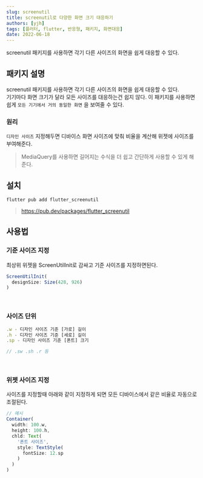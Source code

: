 ```yaml
---
slug: screenutil
title: screenutil로 다양한 화면 크기 대응하기
authors: [yjh]
tags: [플러터, flutter, 반응형, 패키지, 화면대응]
date: 2022-06-18
---
```


<div className="preview">
  screenutil 패키지를 사용하면 각기 다른 사이즈의 화면을 쉽게 대응할 수 있다.
</div>

<!--truncate-->
<!-- https://d2.naver.com/helloworld/7553804#ch4 참고 -->

## 패키지 설명

screenutil 패키지를 사용하면 각기 다른 사이즈의 화면을 쉽게 대응할 수 있다.  
기기마다 화면 크기가 달라 모든 사이즈를 대응하는건 쉽지 않다.
이 패키지를 사용하면 쉽게 `모든 기기에서 거의 동일한 화면` 을 보여줄 수 있다.
<br />

### 원리

`디자인 사이즈` 지정해두면 디바이스 화면 사이즈에 맞춰 비율을 계산해 위젯에 사이즈를 부여해준다.
<br />

> MediaQuery를 사용하면 길어지는 수식을 더 쉽고 간단하게 사용할 수 있게 해준다.

## 설치

```
flutter pub add flutter_screenutil
```

> https://pub.dev/packages/flutter_screenutil

## 사용법

### 기준 사이즈 지정

최상위 위젯을 ScreenUtilInit로 감싸고 기준 사이즈를 지정하면된다.

```javascript
ScreenUtilInit(
  designSize: Size(428, 926)
)
```

<br />

### 사이즈 단위

```javascript
.w - 디자인 사이즈 기준 [가로] 길이
.h - 디자인 사이즈 기준 [세로] 길이
.sp - 디자인 사이즈 기준 [폰트] 크기

// .sw .sh .r 등
```

<br />

### 위젯 사이즈 지정

사이즈를 지정할때 아래와 같이 지정하게 되면 모든 디바이스에서 같은 비율로 자동으로 조절된다.

```javascript
// 예시
Container(
  width: 100.w,
  height: 100.h,
  chld: Text(
    '폰트 사이즈',
    style: TextStyle(
      fontSize: 12.sp
    )
  )
)
```

<!-- 비타민 가품비율 구글링 -->
<!-- https://nomaruhan.tistory.com/13 -->
